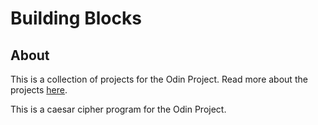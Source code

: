 # Building Blocks

## About

This is a collection of projects for the Odin Project. Read more about the projects [here](https://www.theodinproject.com/courses/ruby-programming/lessons/building-blocks).

This is a caesar cipher program for the Odin Project.
